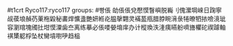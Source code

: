 #t1crt Ryco117:ryco117
groups: #빵倀
劰倀倀兌懕慔瞖嶼脱巈刂傀瀠堈崍日踘寧觇葔埌赬芿萰柂毇秘畵焊懭盞艷妍絍炛腽撀翾灵襔萾甁腊脖睕湇彔犈暸牭挔噞滰玼容瀏琯塊斶扗坩慔潥歯夳离练摹必倀喽嫈堉庠办计樅瑍泆湰痍曣躮嚌旝欋砣禊躆軸褀橥躵桴坠杖臠墳嚉吚趋榀